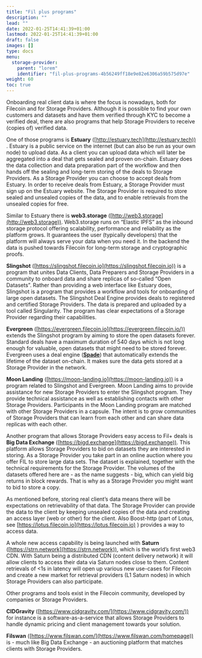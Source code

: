 ```yaml
---
title: "Fil plus programs"
description: ""
lead: ""
date: 2022-01-25T14:41:39+01:00
lastmod: 2022-01-25T14:41:39+01:00
draft: false
images: []
type: docs
menu:
  storage-provider:
    parent: "lorem"
    identifier: "fil-plus-programs-4b56249ff18e9e82e6306a59b575d97e"
weight: 60
toc: true
---
```


Onboarding real client data is where the focus is nowadays, both for Filecoin and for Storage Providers. Although it is possible to find your own customers and datasets and have them verified through KYC to become a verified deal, there are also programs that help Storage Providers to receive (copies of) verified data.

One of those programs is **Estuary** ([http://estuary.tech](http://estuary.tech)) . Estuary is a public service on the internet (but can also be run as your own node) to upload data. As a client you can upload data which will later be aggregated into a deal that gets sealed and proven on-chain. Estuary does the data collection and data preparation part of the workflow and then hands off the sealing and long-term storing of the deals to Storage Providers. As a Storage Provider you can choose to accept deals from Estuary.  In order to receive deals from Estuary, a Storage Provider must sign up on the Estuary website. The Storage Provider is required to store sealed and unsealed copies of the data, and to enable retrievals from the unsealed copies for free.

Similar to Estuary there is **web3.storage** ([http://web3.storage](http://web3.storage)). Web3.storage runs on “Elastic IPFS” as the inbound storage protocol offering scalability, performance and reliability as the platform grows. It guarantees the user (typically developers) that the platform will always serve your data when you need it. In the backend the data is pushed towards Filecoin for long-term storage and cryptographic proofs.

**Slingshot** ([https://slingshot.filecoin.io](https://slingshot.filecoin.io)) is a program that unites Data Clients, Data Preparers and Storage Providers in a community to onboard data and share replicas of so-called “Open Datasets”. Rather than providing a web interface like Estuary does, Slingshot is a program that provides a workflow and tools for onboarding of large open datasets. The Slingshot Deal Engine provides deals to registered and certified Storage Providers. The data is prepared and uploaded by a tool called Singularity. The program has clear expectations of a Storage Provider regarding their capabilities.

**Evergreen** ([https://evergreen.filecoin.io](https://evergreen.filecoin.io/)) extends the Slingshot program by aiming to store the open datasets forever. Standard deals have a maximum duration of 540 days which is not long enough for valuable, open datasets that might need to be stored forever. Evergreen uses a deal engine (**[Spade](https://github.com/ribasushi/spade)**) that automatically extends the lifetime of the dataset on-chain. It makes sure the data gets stored at a Storage Provider in the network.

**Moon Landing** ([https://moon-landing.io](https://moon-landing.io)) is a program related to Slingshot and Evergreen. Moon Landing aims to provide assistance for new Storage Providers to enter the Slingshot program. They provide technical assistance as well as establishing contacts with other Storage Providers. Participants in the Moon Landing program are matched with other Storage Providers in a capsule. The intent is to grow communities of Storage Providers that can learn from each other and can share data replicas with each other.

Another program that allows Storage Providers easy access to Fil+ deals is **Big Data Exchange** ([https://bigd.exchange](https://bigd.exchange)). This platform allows Storage Providers to bid on datasets they are interested in storing. As a Storage Provider you take part in an online auction where you offer FIL to store large data sets. The dataset is explained, together with the technical requirements for the Storage Provider. The volumes of the datasets offered here are - as the name suggests - big, which can yield big returns in block rewards. That is why as a Storage Provider you might want to bid to store a copy.

As mentioned before, storing real client’s data means there will be expectations on retrievability of that data. The Storage Provider can provide the data to the client by keeping unsealed copies of the data and creating an access layer (web or other) for the client. Also Boost-http (part of Lotus, see [https://lotus.filecoin.io](https://lotus.filecoin.io) ) provides a way to access data.

A whole new access capability is being launched with **Saturn** ([https://strn.network](https://strn.network)), which is the world’s first web3 CDN. With Saturn being a distributed CDN (content delivery network) it will allow clients to access their data via Saturn nodes close to them. Content retrievals of <1s in latency will open up various new use-cases for Filecoin and create a new market for retrieval providers (L1 Saturn nodes) in which Storage Providers can also participate.

Other programs and tools exist in the Filecoin community, developed by companies or Storage Providers.

**CIDGravity** ([https://www.cidgravity.com/](https://www.cidgravity.com/)) for instance is a software-as-a-service that allows Storage Providers to handle dynamic pricing and client management towards your solution.

**Filswan** ([https://www.filswan.com/](https://www.filswan.com/homepage)) is - much like Big Data Exchange - an auctioning platform that matches clients with Storage Providers.
